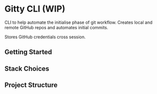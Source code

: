 # Gitty CLI (WIP)

CLI to help automate the initialise phase of git workflow. Creates local and remote GitHub repos and automates initial commits. 

Stores GitHub credentials cross session.

## Getting Started

## Stack Choices

## Project Structure

